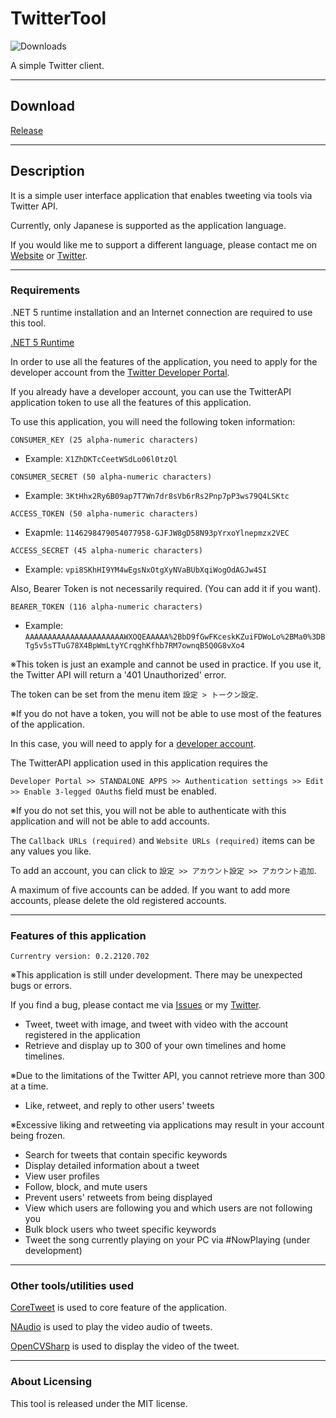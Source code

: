 # TwitterTool
![Downloads](https://img.shields.io/github/downloads/XyLe-GBP/TwitterTool/total.svg)

A simple Twitter client.

---

## Download

[Release](https://github.com/XyLe-GBP/TwitterTool/releases)

---

## Description

It is a simple user interface application that enables tweeting via tools via Twitter API.

Currently, only Japanese is supported as the application language.

If you would like me to support a different language, please contact me on [Website](https://xyle-official.com/contact) or [Twitter](https://twitter.com/X1LeP).

---

### Requirements

.NET 5 runtime installation and an Internet connection are required to use this tool.

[.NET 5 Runtime](https://dotnet.microsoft.com/download/dotnet/5.0)

In order to use all the features of the application, you need to apply for the developer account from the [Twitter Developer Portal](https://developer.twitter.com/en/apps/).

If you already have a developer account, you can use the TwitterAPI application token to use all the features of this application.

To use this application, you will need the following token information:

  `CONSUMER_KEY (25 alpha-numeric characters)`
  
  * Example: `X1ZhDKTcCeetWSdLo06l0tzQl`
  
  `CONSUMER_SECRET (50 alpha-numeric characters)`
  
  * Example: `3KtHhx2Ry6B09ap7T7Wn7dr8sVb6rRs2Pnp7pP3ws79Q4LSKtc`
  
  `ACCESS_TOKEN (50 alpha-numeric characters)`
  
  * Exapmle: `1146298479054077958-GJFJW8gD58N93pYrxoYlnepmzx2VEC`
  
  `ACCESS_SECRET (45 alpha-numeric characters)`
  
  * Example: `vpi8SKhHI9YM4wEgsNxOtgXyNVaBUbXqiWogOdAGJw4SI`
  
Also, Bearer Token is not necessarily required.
(You can add it if you want).
  
  `BEARER_TOKEN (116 alpha-numeric characters)`
  
  * Example: `AAAAAAAAAAAAAAAAAAAAAAWXOQEAAAAA%2BbD9fGwFKceskKZuiFDWoLo%2BMa0%3DBTg5v5sTTuG78X4BpWmLtyYCrqghKfhb7RM7ownqB5Q0G8vXo4`
  
※This token is just an example and cannot be used in practice. If you use it, the Twitter API will return a '401 Unauthorized' error.
  
The token can be set from the menu item `設定 > トークン設定`.

※If you do not have a token, you will not be able to use most of the features of the application.

In this case, you will need to apply for a [developer account](https://developer.twitter.com/en/apps/).

The TwitterAPI application used in this application requires the

`Developer Portal >> STANDALONE APPS >> Authentication settings >> Edit >> Enable 3-legged OAuth`s field must be enabled.

※If you do not set this, you will not be able to authenticate with this application and will not be able to add accounts.

The `Callback URLs (required)` and `Website URLs (required)` items can be any values you like.

To add an account, you can click to `設定 >> アカウント設定 >> アカウント追加`.

A maximum of five accounts can be added. If you want to add more accounts, please delete the old registered accounts.

---

### Features of this application

`Currentry version: 0.2.2120.702`

※This application is still under development. There may be unexpected bugs or errors.

If you find a bug, please contact me via [Issues](https://github.com/XyLe-GBP/TwitterTool/issues) or my [Twitter](https://twitter.com/X1LeP).

* Tweet, tweet with image, and tweet with video with the account registered in the application
* Retrieve and display up to 300 of your own timelines and home timelines.

※Due to the limitations of the Twitter API, you cannot retrieve more than 300 at a time.

* Like, retweet, and reply to other users' tweets

※Excessive liking and retweeting via applications may result in your account being frozen.

* Search for tweets that contain specific keywords
* Display detailed information about a tweet
* View user profiles
* Follow, block, and mute users
* Prevent users' retweets from being displayed
* View which users are following you and which users are not following you
* Bulk block users who tweet specific keywords
* Tweet the song currently playing on your PC via #NowPlaying (under development)

---

### Other tools/utilities used

[CoreTweet](https://github.com/CoreTweet/CoreTweet) is used to core feature of the application.

[NAudio](https://github.com/naudio/NAudio) is used to play the video audio of tweets.

[OpenCVSharp](https://github.com/shimat/opencvsharp) is used to display the video of the tweet.

---

### About Licensing

<p>This tool is released under the MIT license.</p>
